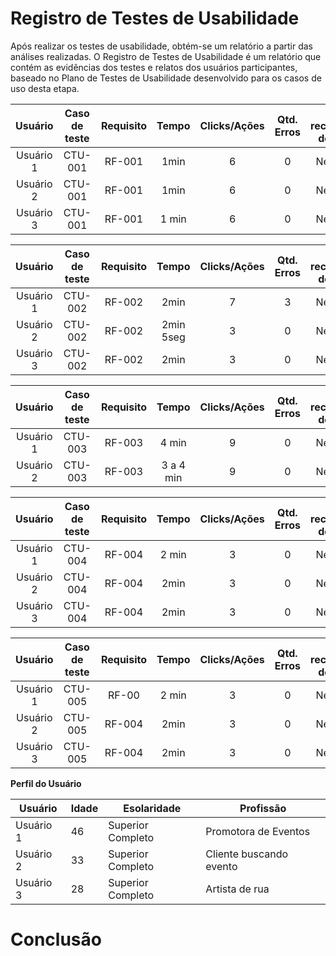 # Registro de Testes de Usabilidade

Após realizar os testes de usabilidade, obtém-se um relatório a partir das análises realizadas. O Registro de Testes de Usabilidade é um relatório que contém as evidências dos testes e relatos dos usuários participantes, baseado no Plano de Testes de Usabilidade desenvolvido para os casos de uso desta etapa.

| **Usuário** | **Caso de teste** | **Requisito** | **Tempo** | **Clicks/Ações** | **Qtd. Erros** | **Se recuperou do erro** | **Dificuldade** | **Satisfação** |
| :---: | :---: | :---: | :---: | :---: | :---: | :---: | :---: | :---: |
| Usuário 1 | CTU-001	| RF-001 	| 1min | 6 | 0 | Nenhum | Fácil | 5 |
| Usuário 2 | CTU-001 | RF-001	| 1min | 6| 0 | Nenhum | Fácil | 5 |
| Usuário 3	| CTU-001 | RF-001 	| 1 min | 6  | 0 | Nenhum | Fácil | 5 |

| **Usuário** | **Caso de teste** | **Requisito** | **Tempo** | **Clicks/Ações** | **Qtd. Erros** | **Se recuperou do erro** | **Dificuldade** | **Satisfação** |
| :---: | :---: | :---: | :---: | :---: | :---: | :---: | :---: | :---: |
| Usuário 1	| CTU-002	| RF-002 	| 2min | 7  | 3| Nenhum | 5 |
| Usuário 2 | CTU-002	| RF-002 	| 2min 5seg | 3  | 0 | Nenhum | Nenhum | 5 |
| Usuário 3	| CTU-002	| RF-002 	| 2min  | 3 | 0 | Nenhum | Fácil | 5 |

| **Usuário** | **Caso de teste** | **Requisito** | **Tempo** | **Clicks/Ações** | **Qtd. Erros** | **Se recuperou do erro** | **Dificuldade** | **Satisfação** |
| :---: | :---: | :---: | :---: | :---: | :---: | :---: | :---: | :---: |
| Usuário 1	| CTU-003	| RF-003	| 4 min | 9 | 0 | Nenhum | Fácil | 5 |
| Usuário 2 | CTU-003	| RF-003 	| 3 a 4 min | 9  | 0 | Nenhum | 4 |


| **Usuário** | **Caso de teste** | **Requisito** | **Tempo** | **Clicks/Ações** | **Qtd. Erros** | **Se recuperou do erro** | **Dificuldade** | **Satisfação** |
| :---: | :---: | :---: | :---: | :---: | :---: | :---: | :---: | :---: |
| Usuário 1	| CTU-004	| RF-004	| 2 min | 3| 0 | Nenhum | Fácil | 5 |
| Usuário 2 | CTU-004	| RF-004	| 2min  | 3  | 0 | Nenhum | Fácil | 5 |
| Usuário 3	| CTU-004	| RF-004	| 2min | 3 | 0 | Nenhum | Fácil | 5|


| **Usuário** | **Caso de teste** | **Requisito** | **Tempo** | **Clicks/Ações** | **Qtd. Erros** | **Se recuperou do erro** | **Dificuldade** | **Satisfação** |
| :---: | :---: | :---: | :---: | :---: | :---: | :---: | :---: | :---: |
| Usuário 1	| CTU-005	| RF-00	| 2 min | 3| 0 | Nenhum | Fácil | 5 |
| Usuário 2 | CTU-005	| RF-004	| 2min  | 3  | 0 | Nenhum | Fácil | 5 |
| Usuário 3	| CTU-005	| RF-004	| 2min | 3 | 0 | Nenhum | Fácil | 5|


**Perfil do Usuário**

| **Usuário** 	| **Idade** 	| **Esolaridade** | **Profissão** |   
| --- 	| --- 	| --- | ---  |
| Usuário 1	| 46 	| Superior Completo | Promotora de Eventos | 
| Usuário 2 | 33 	| Superior Completo | Cliente buscando evento  | 
| Usuário 3	| 28	| Superior Completo | Artista de rua   |

# Conclusão 

